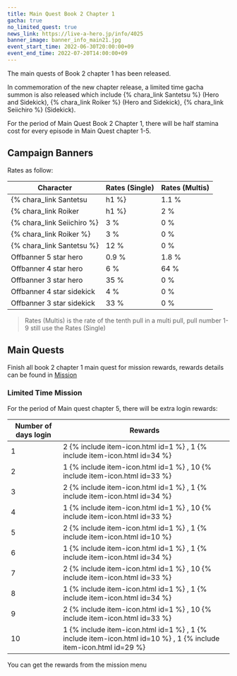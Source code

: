 ```yaml
---
title: Main Quest Book 2 Chapter 1
gacha: true
no_limited_quest: true
news_link: https://live-a-hero.jp/info/4025
banner_image: banner_info_main21.jpg 
event_start_time: 2022-06-30T20:00:00+09
event_end_time: 2022-07-20T14:00:00+09
---
```


The main quests of Book 2 chapter 1 has been released.

In commemoration of the new chapter release, a limited time gacha summon is also released which include {% chara_link Santetsu %} (Hero and Sidekick), {% chara_link Roiker %} (Hero and Sidekick), {% chara_link Seiichiro %} (Sidekick).

For the period of Main Quest Book 2 Chapter 1, there will be half stamina cost for every episode in Main Quest chapter 1-5.

## Campaign Banners

Rates as follow:

| Character                                                | Rates (Single) | Rates (Multis) |
|----------------------------------------------------------|----------------|----------------|
| {% chara_link Santetsu|h1 %}                            | 1.1 %            | 2.2 %            |
| {% chara_link Roiker|h1 %}                               | 2 %              | 32 %             |
| {% chara_link Seiichiro %}                                    | 3 %              | 0 %              |
| {% chara_link Roiker %}                                  | 3 %              | 0 %              |
| {% chara_link Santetsu %}                                  | 12 %             | 0 %              |
| Offbanner 5 star hero                                    | 0.9 %            | 1.8 %            |
| Offbanner 4 star hero                                    | 6 %              | 64 %             |
| Offbanner 3 star hero                                    | 35 %             | 0 %              |
| Offbanner 4 star sidekick                                | 4 %              | 0 %              |
| Offbanner 3 star sidekick                                | 33 %             | 0 %              |

>Rates (Multis) is the rate of the tenth pull in a multi pull, pull number 1-9 still use the Rates (Single)

## Main Quests

Finish all book 2 chapter 1 main quest for mission rewards, rewards details can be found in [Mission](/guide/mission/#main-quest)

### Limited Time Mission

For the period of Main quest chapter 5, there will be extra login rewards:

| Number of days login  | Rewards      |
|----|----------------|
| 1  | 2 {% include item-icon.html id=1 %} , 1 {% include item-icon.html id=34 %}   |
| 2  | 1 {% include item-icon.html id=1 %} , 10 {% include item-icon.html id=33 %}  |
| 3  | 2 {% include item-icon.html id=1 %} , 1 {% include item-icon.html id=34 %}   |
| 4  | 1 {% include item-icon.html id=1 %} , 10 {% include item-icon.html id=33 %}  |
| 5  | 2 {% include item-icon.html id=1 %} , 1 {% include item-icon.html id=10 %}   |
| 6  | 1 {% include item-icon.html id=1 %} , 1 {% include item-icon.html id=34 %}   |
| 7  | 2 {% include item-icon.html id=1 %} , 10 {% include item-icon.html id=33 %}  |
| 8  | 1 {% include item-icon.html id=1 %} , 1 {% include item-icon.html id=34 %}   |
| 9  | 2 {% include item-icon.html id=1 %} , 10 {% include item-icon.html id=33 %}  |
| 10 | 1 {% include item-icon.html id=1 %} , 1 {% include item-icon.html id=10 %} , 1 {% include item-icon.html id=29 %}  |

You can get the rewards from the mission menu
